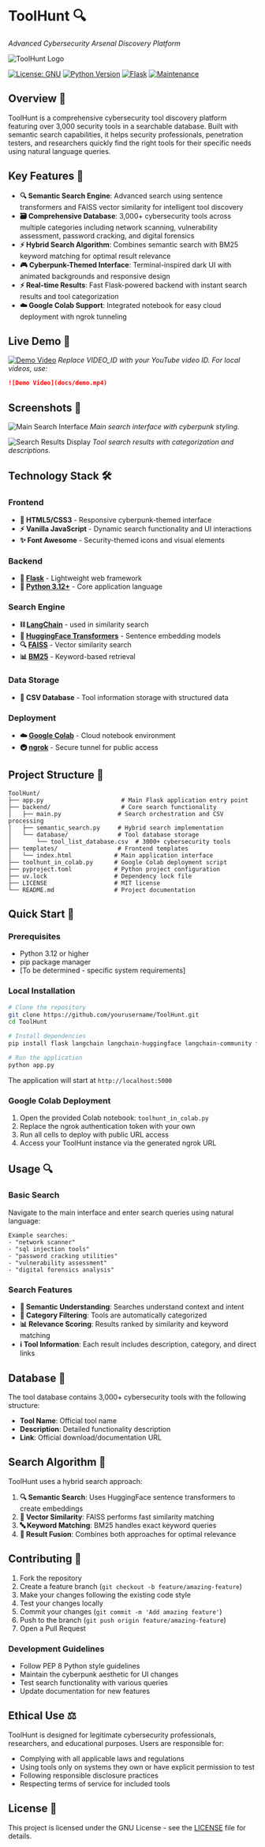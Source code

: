 # ToolHunt 🔍
*Advanced Cybersecurity Arsenal Discovery Platform*

<!-- PROJECT LOGO -->
![ToolHunt Logo](https://github.com/cyberytti/ToolHunt/blob/main/docs/logo/ToolHunt_logo.png)


[![License: GNU](https://img.shields.io/badge/License-GNU-green.svg)](https://opensource.org/licenses/GNU)
[![Python Version](https://img.shields.io/badge/python-3.12+-blue.svg)](https://python.org)
[![Flask](https://img.shields.io/badge/flask-2.0+-red.svg)](https://flask.palletsprojects.com/)
[![Maintenance](https://img.shields.io/badge/Maintained%3F-yes-green.svg)](https://GitHub.com/Naereen/StrapDown.js/graphs/commit-activity)

## Overview 🌟

ToolHunt is a comprehensive cybersecurity tool discovery platform featuring over 3,000 security tools in a searchable database. Built with semantic search capabilities, it helps security professionals, penetration testers, and researchers quickly find the right tools for their specific needs using natural language queries.

## Key Features 🚀

- **🔍 Semantic Search Engine**: Advanced search using sentence transformers and FAISS vector similarity for intelligent tool discovery
- **🗃️ Comprehensive Database**: 3,000+ cybersecurity tools across multiple categories including network scanning, vulnerability assessment, password cracking, and digital forensics
- **⚡ Hybrid Search Algorithm**: Combines semantic search with BM25 keyword matching for optimal result relevance
- **🎮 Cyberpunk-Themed Interface**: Terminal-inspired dark UI with animated backgrounds and responsive design
- **⚡ Real-time Results**: Fast Flask-powered backend with instant search results and tool categorization
- **☁️ Google Colab Support**: Integrated notebook for easy cloud deployment with ngrok tunneling

## Live Demo 🎥

<!-- DEMO VIDEO -->
[![Demo Video](https://img.youtube.com/vi/VIDEO_ID/0.jpg)](https://www.youtube.com/watch?v=VIDEO_ID)
*Replace VIDEO_ID with your YouTube video ID. For local videos, use:*
```markdown
![Demo Video](docs/demo.mp4)
```

## Screenshots 📸

<!-- SCREENSHOT 1 - Main Interface -->
![Main Search Interface](https://github.com/cyberytti/ToolHunt/blob/main/docs/showcase_images/Screenshot%20from%202025-09-04%2015-57-39.png)
*Main search interface with cyberpunk styling.*

<!-- SCREENSHOT 2 - Search Results -->
![Search Results Display](https://github.com/cyberytti/ToolHunt/blob/main/docs/showcase_images/Screenshot%20from%202025-09-04%2015-58-40.png)
*Tool search results with categorization and descriptions.*


## Technology Stack 🛠️

### Frontend
- **🎨 HTML5/CSS3** - Responsive cyberpunk-themed interface
- **⚡ Vanilla JavaScript** - Dynamic search functionality and UI interactions
- **✨ Font Awesome** - Security-themed icons and visual elements

### Backend
- **🐍 [Flask](https://flask.palletsprojects.com/)** - Lightweight web framework
- **🐍 [Python 3.12+](https://python.org)** - Core application language

### Search Engine
- **⛓️ [LangChain](https://langchain.com/)** - used in similarity search
- **🤗 [HuggingFace Transformers](https://huggingface.co/sentence-transformers)** - Sentence embedding models
- **🔍 [FAISS](https://faiss.ai/)** - Vector similarity search
- **📊 [BM25](https://en.wikipedia.org/wiki/Okapi_BM25)** - Keyword-based retrieval

### Data Storage
- **💾 CSV Database** - Tool information storage with structured data

### Deployment
- **☁️ [Google Colab](https://colab.research.google.com/)** - Cloud notebook environment
- **🚇 [ngrok](https://ngrok.com/)** - Secure tunnel for public access

## Project Structure 📁

```
ToolHunt/
├── app.py                      # Main Flask application entry point
├── backend/                    # Core search functionality
│   ├── main.py                # Search orchestration and CSV processing
│   ├── semantic_search.py     # Hybrid search implementation
│   └── database/              # Tool database storage
│       └── tool_list_database.csv  # 3000+ cybersecurity tools
├── templates/                 # Frontend templates
│   └── index.html            # Main application interface
├── toolhunt_in_colab.py      # Google Colab deployment script
├── pyproject.toml            # Python project configuration
├── uv.lock                   # Dependency lock file
├── LICENSE                   # MIT license
└── README.md                 # Project documentation
```

## Quick Start 🚀

### Prerequisites
- Python 3.12 or higher
- pip package manager
- [To be determined - specific system requirements]

### Local Installation

```bash
# Clone the repository
git clone https://github.com/yourusername/ToolHunt.git
cd ToolHunt

# Install dependencies
pip install flask langchain langchain-huggingface langchain-community faiss-cpu rank_bm25 sentence-transformers

# Run the application
python app.py
```

The application will start at `http://localhost:5000`

### Google Colab Deployment

1. Open the provided Colab notebook: `toolhunt_in_colab.py`
2. Replace the ngrok authentication token with your own
3. Run all cells to deploy with public URL access
4. Access your ToolHunt instance via the generated ngrok URL

## Usage 🔍

### Basic Search
Navigate to the main interface and enter search queries using natural language:

```
Example searches:
- "network scanner"
- "sql injection tools" 
- "password cracking utilities"
- "vulnerability assessment"
- "digital forensics analysis"
```

### Search Features
- **🧠 Semantic Understanding**: Searches understand context and intent
- **📂 Category Filtering**: Tools are automatically categorized
- **📊 Relevance Scoring**: Results ranked by similarity and keyword matching
- **ℹ️ Tool Information**: Each result includes description, category, and direct links

## Database 💾

The tool database contains 3,000+ cybersecurity tools with the following structure:
- **Tool Name**: Official tool name
- **Description**: Detailed functionality description  
- **Link**: Official download/documentation URL

## Search Algorithm 🤖

ToolHunt uses a hybrid search approach:

1. **🔍 Semantic Search**: Uses HuggingFace sentence transformers to create embeddings
2. **📐 Vector Similarity**: FAISS performs fast similarity matching
3. **🔤 Keyword Matching**: BM25 handles exact keyword queries
4. **🔄 Result Fusion**: Combines both approaches for optimal relevance

## Contributing 🤝

1. Fork the repository
2. Create a feature branch (`git checkout -b feature/amazing-feature`)
3. Make your changes following the existing code style
4. Test your changes locally
5. Commit your changes (`git commit -m 'Add amazing feature'`)
6. Push to the branch (`git push origin feature/amazing-feature`)
7. Open a Pull Request

### Development Guidelines
- Follow PEP 8 Python style guidelines
- Maintain the cyberpunk aesthetic for UI changes
- Test search functionality with various queries
- Update documentation for new features

## Ethical Use ⚖️

ToolHunt is designed for legitimate cybersecurity professionals, researchers, and educational purposes. Users are responsible for:
- Complying with all applicable laws and regulations
- Using tools only on systems they own or have explicit permission to test
- Following responsible disclosure practices
- Respecting terms of service for included tools

## License 📄

This project is licensed under the GNU License - see the [LICENSE](LICENSE) file for details.
